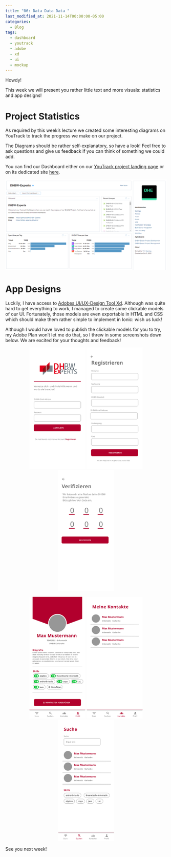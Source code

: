 ```yaml
---
title: "06: Data Data Data "
last_modified_at: 2021-11-14T00:00:00-05:00
categories:
  - Blog
tags:
  - dashboard
  - youtrack
  - adobe
  - xd
  - ui
  - mockup
---
```


Howdy!

This week we will present you rather little text and more visuals: statistics and app designs!

# Project Statistics

As required by this week’s lecture we created some interesting diagrams on YouTrack to track the progress we make on our project.

The Diagrams should be rather self-explanatory, so have a look! Feel free to ask questions and give us feedback if you can think of something we could add.

You can find our Dashboard either on our [YouTrack project landing page](https://dhbw-karlsruhe.myjetbrains.com/youtrack/projects/a083958c-208a-4101-ae18-0a908553b15d) or on its dedicated site [here](https://dhbw-karlsruhe.myjetbrains.com/youtrack/dashboard?id=f7adb58a-d837-4096-9bb0-dd0ca3529ab0).

![Dashboard](/assets/images/YouTrack-dashboard.PNG)

# App Designs

Luckily, I have access to [Adobes UI/UX-Design Tool Xd](https://www.adobe.com/de/products/xd.html). Although was quite hard to get everything to work, I managed to create some clickable models of our UI. Fortunately, those models are even exportable in HTML and CSS which should make them rather simple to implement in Ionic: wish us luck!

Although I would have loved to publish the clickable models for you to try, my Adobe Plan won’t let me do that, so I threw in some screenshots down below. We are excited for your thoughts and feedback!

<p align="middle">
  <img src="https://raw.githubusercontent.com/DHBW-Experts/documents/main/UI/Anmelden.svg" width="175" />
  <img src="https://raw.githubusercontent.com/DHBW-Experts/documents/main/UI/Registrieren.svg" width="175" /> 
  <img src="https://raw.githubusercontent.com/DHBW-Experts/documents/main/UI/Verifizieren.svg" width="175" />
</p>
<p align="middle">
  <img src="https://raw.githubusercontent.com/DHBW-Experts/documents/main/UI/Profil.svg" width="175" />
  <img src="https://raw.githubusercontent.com/DHBW-Experts/documents/main/UI/Kontakte.svg" width="175" /> 
  <img src="https://raw.githubusercontent.com/DHBW-Experts/documents/main/UI/Suche.svg" width="175" />
</p>

See you next week!
